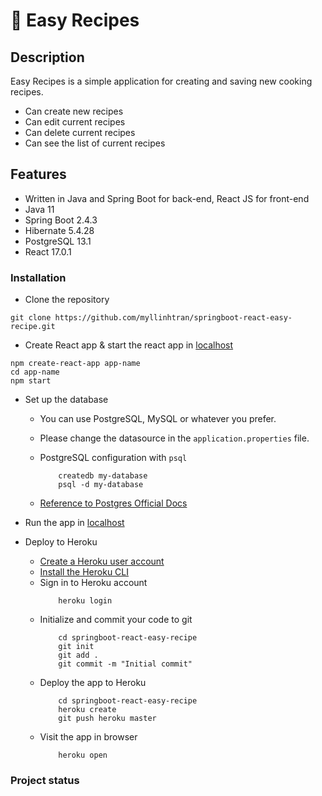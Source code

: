 # :stew: Easy Recipes

## Description
Easy Recipes is a simple application for creating and saving new cooking recipes.
* Can create new recipes 
* Can edit current recipes
* Can delete current recipes
* Can see the list of current recipes


## Features
* Written in Java and Spring Boot for back-end, React JS for front-end
* Java 11
* Spring Boot 2.4.3
* Hibernate 5.4.28
* PostgreSQL 13.1
* React 17.0.1


### Installation

* Clone the repository
```
git clone https://github.com/myllinhtran/springboot-react-easy-recipe.git
```

* Create React app & start the react app in [localhost](http://localhost:3000)
```
npm create-react-app app-name
cd app-name
npm start
```

* Set up the database
    * You can use PostgreSQL, MySQL or whatever you prefer. 
    * Please change the datasource in the ``` application.properties ``` file. 
    * PostgreSQL configuration with ``` psql ```
        ```
            createdb my-database
            psql -d my-database
        ```
    
    * [Reference to Postgres Official Docs](https://www.postgresql.org/docs)

* Run the app in [localhost](http://localhost:8080)

* Deploy to Heroku
    * [Create a Heroku user account](https://signup.heroku.com/devcenter)
    * [Install the Heroku CLI](https://devcenter.heroku.com/articles/heroku-cli#download-and-install)
    * Sign in to Heroku account 
        ``` 
            heroku login 
        ```
    * Initialize and commit your code to git
        ```
            cd springboot-react-easy-recipe
            git init
            git add .
            git commit -m "Initial commit"
        ```
    * Deploy the app to Heroku
        ```      
            cd springboot-react-easy-recipe
            heroku create
            git push heroku master
        ```
    * Visit the app in browser
        ```
            heroku open
        ```

### Project status